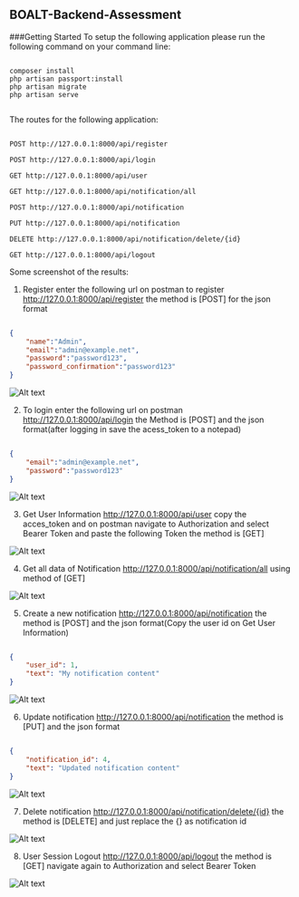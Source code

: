 ## BOALT-Backend-Assessment


###Getting Started
To setup the following application please run the following command on your command line:

```

composer install
php artisan passport:install
php artisan migrate
php artisan serve


```

The routes for the following application:

```

POST http://127.0.0.1:8000/api/register

POST http://127.0.0.1:8000/api/login

GET http://127.0.0.1:8000/api/user

GET http://127.0.0.1:8000/api/notification/all

POST http://127.0.0.1:8000/api/notification

PUT http://127.0.0.1:8000/api/notification

DELETE http://127.0.0.1:8000/api/notification/delete/{id}

GET http://127.0.0.1:8000/api/logout

```

Some screenshot of the results:

1. Register enter the following url on postman to register http://127.0.0.1:8000/api/register the method is [POST] for the json format
```json

{
    "name":"Admin",
    "email":"admin@example.net",
    "password":"password123",
    "password_confirmation":"password123"
}

```
![Alt text](https://github.com/dpoarch/BOALT-Backend-Assessment/blob/main/screenshots/1.JPG "Register")


2. To login enter the following url on postman http://127.0.0.1:8000/api/login the Method is [POST] and the json format(after logging in save the acess_token to a notepad)
```json

{
    "email":"admin@example.net",
    "password":"password123"
}

```

![Alt text](https://github.com/dpoarch/BOALT-Backend-Assessment/blob/main/screenshots/2.JPG "Login")

3. Get User Information http://127.0.0.1:8000/api/user copy the acces_token and on postman navigate to Authorization and select Bearer Token and paste the following Token the method is [GET]


![Alt text](https://github.com/dpoarch/BOALT-Backend-Assessment/blob/main/screenshots/3.JPG "User Info")



4. Get all data of Notification http://127.0.0.1:8000/api/notification/all using method of [GET]

![Alt text](https://github.com/dpoarch/BOALT-Backend-Assessment/blob/main/screenshots/4.JPG "All Notification")


5. Create a new notification http://127.0.0.1:8000/api/notification the method is [POST] and the json format(Copy the user id on Get User Information)
```json

{
	"user_id": 1,
	"text": "My notification content"
}

```

![Alt text](https://github.com/dpoarch/BOALT-Backend-Assessment/blob/main/screenshots/5.JPG "Create")

6. Update notification http://127.0.0.1:8000/api/notification the method is [PUT] and the json format

```json

{
	"notification_id": 4,
	"text": "Updated notification content"
}

```

![Alt text](https://github.com/dpoarch/BOALT-Backend-Assessment/blob/main/screenshots/6.JPG "Update")

7. Delete notification http://127.0.0.1:8000/api/notification/delete/{id} the method is [DELETE] and just replace the {} as notification id

![Alt text](https://github.com/dpoarch/BOALT-Backend-Assessment/blob/main/screenshots/7.JPG "Delete")

8. User Session Logout http://127.0.0.1:8000/api/logout the method is [GET] navigate again to Authorization and select Bearer Token


![Alt text](https://github.com/dpoarch/BOALT-Backend-Assessment/blob/main/screenshots/8.JPG "Logout user")